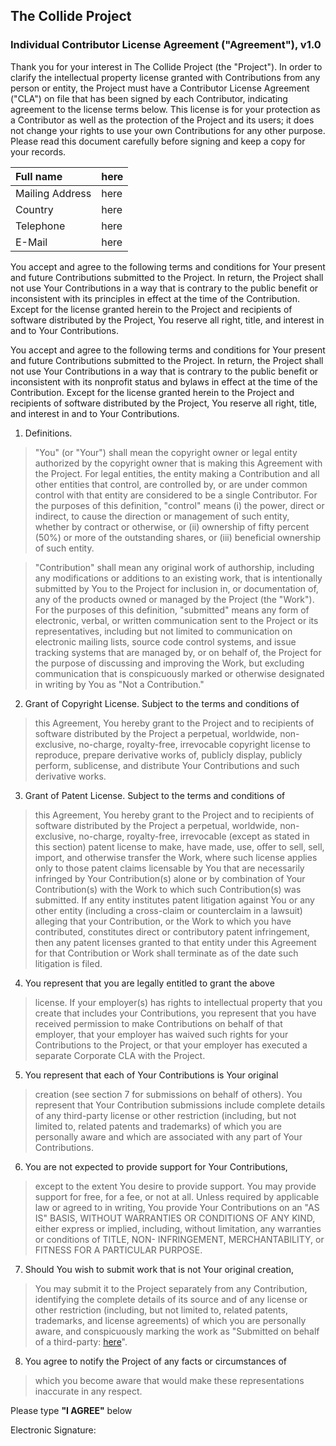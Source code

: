 ## The Collide Project ##
### Individual Contributor License Agreement ("Agreement"), v1.0 ###

Thank you for your interest in The Collide Project (the
"Project"). In order to clarify the intellectual property license
granted with Contributions from any person or entity, the Project
must have a Contributor License Agreement ("CLA") on file that has
been signed by each Contributor, indicating agreement to the license
terms below. This license is for your protection as a Contributor as
well as the protection of the Project and its users; it does not
change your rights to use your own Contributions for any other purpose.
Please read this document carefully before signing and keep a copy for
your records.

|Full name       |here|
|:---------------|:---|
|Mailing Address |here|
|Country         |here|
|Telephone       |here|
|E-Mail          |here|

You accept and agree to the following terms and conditions for Your
present and future Contributions submitted to the Project. In
return, the Project shall not use Your Contributions in a way that
is contrary to the public benefit or inconsistent with its principles
in effect at the time of the Contribution. Except for the license
granted herein to the Project and recipients of software distributed
by the Project, You reserve all right, title, and interest in and to
Your Contributions.

You accept and agree to the following terms and conditions for Your
present and future Contributions submitted to the Project. In
return, the Project shall not use Your Contributions in a way that
is contrary to the public benefit or inconsistent with its nonprofit
status and bylaws in effect at the time of the Contribution. Except
for the license granted herein to the Project and recipients of
software distributed by the Project, You reserve all right, title,
and interest in and to Your Contributions.

1. Definitions.

> "You" (or "Your") shall mean the copyright owner or legal entity
> authorized by the copyright owner that is making this Agreement
> with the Project. For legal entities, the entity making a
> Contribution and all other entities that control, are controlled
> by, or are under common control with that entity are considered to
> be a single Contributor. For the purposes of this definition,
> "control" means (i) the power, direct or indirect, to cause the
> direction or management of such entity, whether by contract or
> otherwise, or (ii) ownership of fifty percent (50%) or more of the
> outstanding shares, or (iii) beneficial ownership of such entity.

> "Contribution" shall mean any original work of authorship,
> including any modifications or additions to an existing work, that
> is intentionally submitted by You to the Project for inclusion
> in, or documentation of, any of the products owned or managed by
> the Project (the "Work"). For the purposes of this definition,
> "submitted" means any form of electronic, verbal, or written
> communication sent to the Project or its representatives,
> including but not limited to communication on electronic mailing
> lists, source code control systems, and issue tracking systems that
> are managed by, or on behalf of, the Project for the purpose of
> discussing and improving the Work, but excluding communication that
> is conspicuously marked or otherwise designated in writing by You
> as "Not a Contribution."

2. Grant of Copyright License. Subject to the terms and conditions of
> this Agreement, You hereby grant to the Project and to
> recipients of software distributed by the Project a perpetual,
> worldwide, non-exclusive, no-charge, royalty-free, irrevocable
> copyright license to reproduce, prepare derivative works of,
> publicly display, publicly perform, sublicense, and distribute Your
> Contributions and such derivative works.

3. Grant of Patent License. Subject to the terms and conditions of
> this Agreement, You hereby grant to the Project and to
> recipients of software distributed by the Project a perpetual,
> worldwide, non-exclusive, no-charge, royalty-free, irrevocable
> (except as stated in this section) patent license to make, have
> made, use, offer to sell, sell, import, and otherwise transfer the
> Work, where such license applies only to those patent claims
> licensable by You that are necessarily infringed by Your
> Contribution(s) alone or by combination of Your Contribution(s)
> with the Work to which such Contribution(s) was submitted. If any
> entity institutes patent litigation against You or any other entity
> (including a cross-claim or counterclaim in a lawsuit) alleging
> that your Contribution, or the Work to which you have contributed,
> constitutes direct or contributory patent infringement, then any
> patent licenses granted to that entity under this Agreement for
> that Contribution or Work shall terminate as of the date such
> litigation is filed.

4. You represent that you are legally entitled to grant the above
> license. If your employer(s) has rights to intellectual property
> that you create that includes your Contributions, you represent
> that you have received permission to make Contributions on behalf
> of that employer, that your employer has waived such rights for
> your Contributions to the Project, or that your employer has
> executed a separate Corporate CLA with the Project.

5. You represent that each of Your Contributions is Your original
> creation (see section 7 for submissions on behalf of others).  You
> represent that Your Contribution submissions include complete
> details of any third-party license or other restriction (including,
> but not limited to, related patents and trademarks) of which you
> are personally aware and which are associated with any part of Your
> Contributions.

6. You are not expected to provide support for Your Contributions,
> except to the extent You desire to provide support. You may provide
> support for free, for a fee, or not at all. Unless required by
> applicable law or agreed to in writing, You provide Your
> Contributions on an "AS IS" BASIS, WITHOUT WARRANTIES OR CONDITIONS
> OF ANY KIND, either express or implied, including, without
> limitation, any warranties or conditions of TITLE, NON-
> INFRINGEMENT, MERCHANTABILITY, or FITNESS FOR A PARTICULAR PURPOSE.

7. Should You wish to submit work that is not Your original creation,
> You may submit it to the Project separately from any
> Contribution, identifying the complete details of its source and of
> any license or other restriction (including, but not limited to,
> related patents, trademarks, and license agreements) of which you
> are personally aware, and conspicuously marking the work as
> "Submitted on behalf of a third-party: [here](named.md)".

8. You agree to notify the Project of any facts or circumstances of
> which you become aware that would make these representations
> inaccurate in any respect.

Please type **"I AGREE"** below

Electronic Signature: